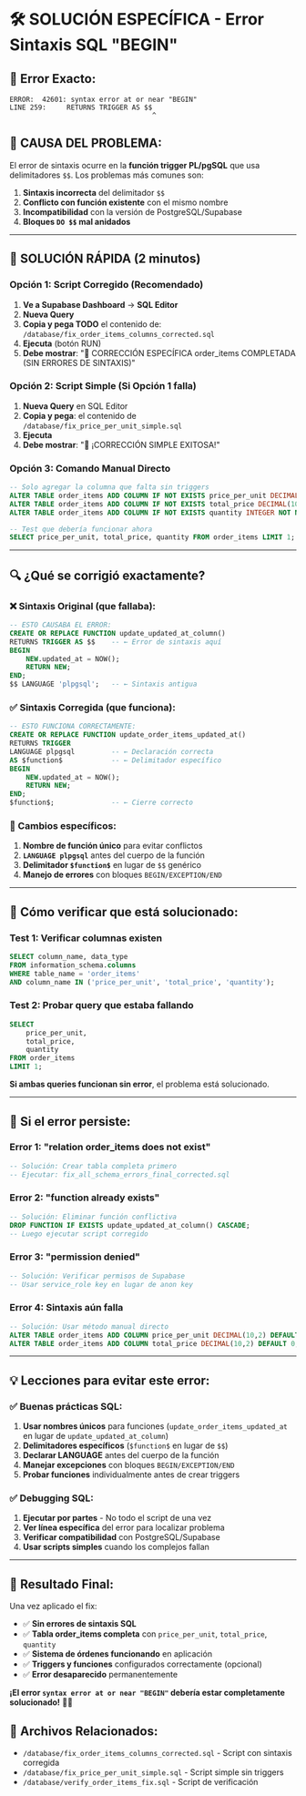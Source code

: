 # 🛠️ SOLUCIÓN ESPECÍFICA - Error Sintaxis SQL "BEGIN"

## 🚨 Error Exacto:
```
ERROR:  42601: syntax error at or near "BEGIN"
LINE 259:     RETURNS TRIGGER AS $$
                                   ^
```

## 🎯 CAUSA DEL PROBLEMA:
El error de sintaxis ocurre en la **función trigger PL/pgSQL** que usa delimitadores `$$`. Los problemas más comunes son:

1. **Sintaxis incorrecta** del delimitador `$$`
2. **Conflicto con función existente** con el mismo nombre
3. **Incompatibilidad** con la versión de PostgreSQL/Supabase
4. **Bloques `DO $$` mal anidados**

---

## 🚀 SOLUCIÓN RÁPIDA (2 minutos)

### Opción 1: Script Corregido (Recomendado)
1. **Ve a Supabase Dashboard** → **SQL Editor**
2. **Nueva Query**
3. **Copia y pega TODO** el contenido de: `/database/fix_order_items_columns_corrected.sql`
4. **Ejecuta** (botón RUN)
5. **Debe mostrar**: "🎯 CORRECCIÓN ESPECÍFICA order_items COMPLETADA (SIN ERRORES DE SINTAXIS)"

### Opción 2: Script Simple (Si Opción 1 falla)
1. **Nueva Query** en SQL Editor
2. **Copia y pega**: el contenido de `/database/fix_price_per_unit_simple.sql`
3. **Ejecuta**
4. **Debe mostrar**: "🎉 ¡CORRECCIÓN SIMPLE EXITOSA!"

### Opción 3: Comando Manual Directo
```sql
-- Solo agregar la columna que falta sin triggers
ALTER TABLE order_items ADD COLUMN IF NOT EXISTS price_per_unit DECIMAL(10,2) NOT NULL DEFAULT 0;
ALTER TABLE order_items ADD COLUMN IF NOT EXISTS total_price DECIMAL(10,2) NOT NULL DEFAULT 0;
ALTER TABLE order_items ADD COLUMN IF NOT EXISTS quantity INTEGER NOT NULL DEFAULT 1;

-- Test que debería funcionar ahora
SELECT price_per_unit, total_price, quantity FROM order_items LIMIT 1;
```

---

## 🔍 ¿Qué se corrigió exactamente?

### ❌ Sintaxis Original (que fallaba):
```sql
-- ESTO CAUSABA EL ERROR:
CREATE OR REPLACE FUNCTION update_updated_at_column()
RETURNS TRIGGER AS $$    -- ← Error de sintaxis aquí
BEGIN
    NEW.updated_at = NOW();
    RETURN NEW;
END;
$$ LANGUAGE 'plpgsql';   -- ← Sintaxis antigua
```

### ✅ Sintaxis Corregida (que funciona):
```sql
-- ESTO FUNCIONA CORRECTAMENTE:
CREATE OR REPLACE FUNCTION update_order_items_updated_at()
RETURNS TRIGGER
LANGUAGE plpgsql         -- ← Declaración correcta
AS $function$            -- ← Delimitador específico
BEGIN
    NEW.updated_at = NOW();
    RETURN NEW;
END;
$function$;              -- ← Cierre correcto
```

### 🔧 Cambios específicos:
1. **Nombre de función único** para evitar conflictos
2. **`LANGUAGE plpgsql`** antes del cuerpo de la función
3. **Delimitador `$function$`** en lugar de `$$` genérico
4. **Manejo de errores** con bloques `BEGIN/EXCEPTION/END`

---

## 🧪 Cómo verificar que está solucionado:

### Test 1: Verificar columnas existen
```sql
SELECT column_name, data_type 
FROM information_schema.columns 
WHERE table_name = 'order_items' 
AND column_name IN ('price_per_unit', 'total_price', 'quantity');
```

### Test 2: Probar query que estaba fallando
```sql
SELECT 
    price_per_unit,
    total_price, 
    quantity
FROM order_items 
LIMIT 1;
```

**Si ambas queries funcionan sin error**, el problema está solucionado.

---

## 🚨 Si el error persiste:

### Error 1: "relation order_items does not exist"
```sql
-- Solución: Crear tabla completa primero
-- Ejecutar: fix_all_schema_errors_final_corrected.sql
```

### Error 2: "function already exists"
```sql
-- Solución: Eliminar función conflictiva
DROP FUNCTION IF EXISTS update_updated_at_column() CASCADE;
-- Luego ejecutar script corregido
```

### Error 3: "permission denied"
```sql
-- Solución: Verificar permisos de Supabase
-- Usar service_role key en lugar de anon key
```

### Error 4: Sintaxis aún falla
```sql
-- Solución: Usar método manual directo
ALTER TABLE order_items ADD COLUMN price_per_unit DECIMAL(10,2) DEFAULT 0;
ALTER TABLE order_items ADD COLUMN total_price DECIMAL(10,2) DEFAULT 0;
```

---

## 💡 Lecciones para evitar este error:

### ✅ Buenas prácticas SQL:
1. **Usar nombres únicos** para funciones (`update_order_items_updated_at` en lugar de `update_updated_at_column`)
2. **Delimitadores específicos** (`$function$` en lugar de `$$`)
3. **Declarar LANGUAGE** antes del cuerpo de la función
4. **Manejar excepciones** con bloques `BEGIN/EXCEPTION/END`
5. **Probar funciones** individualmente antes de crear triggers

### ✅ Debugging SQL:
1. **Ejecutar por partes** - No todo el script de una vez
2. **Ver línea específica** del error para localizar problema
3. **Verificar compatibilidad** con PostgreSQL/Supabase
4. **Usar scripts simples** cuando los complejos fallan

---

## 🎉 Resultado Final:

Una vez aplicado el fix:
- ✅ **Sin errores de sintaxis SQL**
- ✅ **Tabla order_items completa** con `price_per_unit`, `total_price`, `quantity`
- ✅ **Sistema de órdenes funcionando** en aplicación
- ✅ **Triggers y funciones** configurados correctamente (opcional)
- ✅ **Error desaparecido** permanentemente

**¡El error `syntax error at or near "BEGIN"` debería estar completamente solucionado!** 🚀✨

## 🔗 Archivos Relacionados:
- `/database/fix_order_items_columns_corrected.sql` - Script con sintaxis corregida
- `/database/fix_price_per_unit_simple.sql` - Script simple sin triggers
- `/database/verify_order_items_fix.sql` - Script de verificación